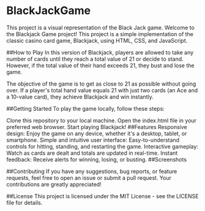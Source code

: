 # BlackJackGame
This project is a visual representation of the Black Jack game.
Welcome to the Blackjack Game project! This project is a simple implementation of the classic casino card game, Blackjack, using HTML, CSS, and JavaScript.

##How to Play
In this version of Blackjack, players are allowed to take any number of cards until they reach a total value of 21 or decide to stand. However, if the total value of their hand exceeds 21, they bust and lose the game.

The objective of the game is to get as close to 21 as possible without going over. If a player's total hand value equals 21 with just two cards (an Ace and a 10-value card), they achieve Blackjack and win instantly.

##Getting Started
To play the game locally, follow these steps:

Clone this repository to your local machine.
Open the index.html file in your preferred web browser.
Start playing Blackjack!
##Features
Responsive design: Enjoy the game on any device, whether it's a desktop, tablet, or smartphone.
Simple and intuitive user interface: Easy-to-understand controls for hitting, standing, and restarting the game.
Interactive gameplay: Watch as cards are dealt and totals are updated in real-time.
Instant feedback: Receive alerts for winning, losing, or busting.
##Screenshots

##Contributing
If you have any suggestions, bug reports, or feature requests, feel free to open an issue or submit a pull request. Your contributions are greatly appreciated!

##License
This project is licensed under the MIT License - see the LICENSE file for details.
